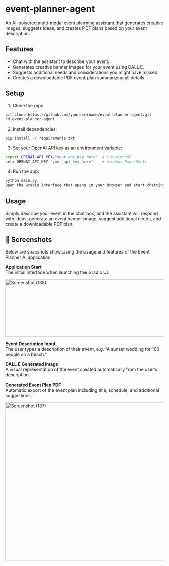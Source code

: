 # event-planner-agent
An AI-powered multi-modal event planning assistant that generates creative images, suggests ideas, and creates PDF plans based on your event description.

## Features

- Chat with the assistant to describe your event.
- Generates creative banner images for your event using DALL·E.
- Suggests additional needs and considerations you might have missed.
- Creates a downloadable PDF event plan summarizing all details.

## Setup

1. Clone the repo:
```bash
git clone https://github.com/yourusername/event-planner-agent.git
cd event-planner-agent
```

2. Install dependencies:
```bash
pip install -r requirements.txt
```

3. Set your OpenAI API key as an environment variable:
```bash
export OPENAI_API_KEY="your_api_key_here"  # Linux/macOS
setx OPENAI_API_KEY "your_api_key_here"    # Windows PowerShell
```

4. Run the app:
```bash
python main.py
Open the Gradio interface that opens in your browser and start chatting!
```

## Usage
Simply describe your event in the chat box, and the assistant will respond with ideas, generate an event banner image, suggest additional needs, and create a downloadable PDF plan.


## 📸 Screenshots
Below are snapshots showcasing the usage and features of the Event Planner AI application:

**Application Start**  
The initial interface when launching the Gradio UI. 
 
<img width="1504" height="182" alt="Screenshot (138)" src="https://github.com/user-attachments/assets/4a7492d3-89a2-43a8-bce1-54e2b82a9fdd" />


**Event Description Input**  
The user types a description of their event, e.g. “A sunset wedding for 100 people on a beach.”

**DALL·E Generated Image**  
A visual representation of the event created automatically from the user’s description.

**Generated Event Plan PDF**  
Automatic export of the event plan including title, schedule, and additional suggestions.

<img width="1519" height="502" alt="Screenshot (137)" src="https://github.com/user-attachments/assets/2004c7fb-85dc-47c2-a4f2-84b856d51c24" />

